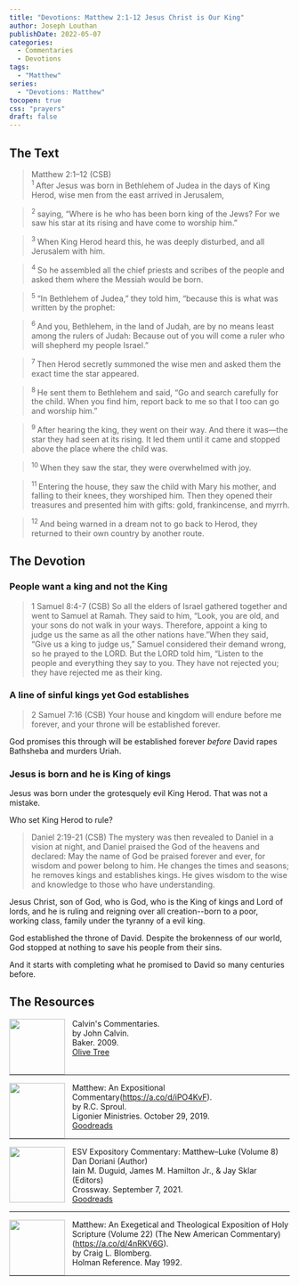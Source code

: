 ```yaml
---
title: "Devotions: Matthew 2:1-12 Jesus Christ is Our King"
author: Joseph Louthan
publishDate: 2022-05-07
categories:
  - Commentaries
  - Devotions
tags:
  - "Matthew"
series:
  - "Devotions: Matthew"
tocopen: true
css: "prayers"
draft: false
---
```

## The Text

>Matthew 2:1–12 (CSB)  
><sup> 1 </sup> After Jesus was born in Bethlehem of Judea in the days of King Herod, wise men from the east arrived in Jerusalem, 

><sup> 2 </sup> saying, “Where is he who has been born king of the Jews? For we saw his star at its rising and have come to worship him.” 

><sup> 3 </sup> When King Herod heard this, he was deeply disturbed, and all Jerusalem with him. 

><sup> 4 </sup> So he assembled all the chief priests and scribes of the people and asked them where the Messiah would be born. 

><sup> 5 </sup> “In Bethlehem of Judea,” they told him, “because this is what was written by the prophet: 

><sup> 6 </sup> And you, Bethlehem, in the land of Judah, are by no means least among the rulers of Judah: Because out of you will come a ruler who will shepherd my people Israel.” 

><sup> 7 </sup> Then Herod secretly summoned the wise men and asked them the exact time the star appeared. 

><sup> 8 </sup> He sent them to Bethlehem and said, “Go and search carefully for the child. When you find him, report back to me so that I too can go and worship him.” 

><sup> 9 </sup> After hearing the king, they went on their way. And there it was—the star they had seen at its rising. It led them until it came and stopped above the place where the child was. 

><sup> 10 </sup> When they saw the star, they were overwhelmed with joy. 

><sup> 11 </sup> Entering the house, they saw the child with Mary his mother, and falling to their knees, they worshiped him. Then they opened their treasures and presented him with gifts: gold, frankincense, and myrrh. 

><sup> 12 </sup> And being warned in a dream not to go back to Herod, they returned to their own country by another route.

## The Devotion

### People want a king and not the King

>1 Samuel 8:4-7 (CSB) So all the elders of Israel gathered together and went to Samuel at Ramah. They said to him, “Look, you are old, and your sons do not walk in your ways. Therefore, appoint a king to judge us the same as all the other nations have.”When they said, “Give us a king to judge us,” Samuel considered their demand wrong, so he prayed to the LORD. But the LORD told him, “Listen to the people and everything they say to you. They have not rejected you; they have rejected me as their king.

### A line of sinful kings yet God establishes

>2 Samuel 7:16 (CSB) Your house and kingdom will endure before me forever, and your throne will be established forever.

God promises this through will be established forever *before* David rapes Bathsheba and murders Uriah.

### Jesus is born and he is King of kings

Jesus was born under the grotesquely evil King Herod. That was not a mistake.

Who set King Herod to rule?

>Daniel 2:19-21 (CSB) The mystery was then revealed to Daniel in a vision at night, and Daniel praised the God of the heavens and declared:
May the name of God
be praised forever and ever,
for wisdom and power belong to him.
He changes the times and seasons;
he removes kings and establishes kings.
He gives wisdom to the wise
and knowledge to those
who have understanding.

Jesus Christ, son of God, who is God, who is the King of kings and Lord of lords, and he is ruling and reigning over all creation--born to a poor, working class, family under the tyranny of a evil king.

God established the throne of David. Despite the brokenness of our world, God stopped at nothing to save his people from their sins.

And it starts with completing what he promised to David so many centuries before.

## The Resources

<p style="clear:both;">

<img src="/images/resources/commentary-calvin-set.png" align="left" width="100" style="padding-right: 10px" />Calvin's Commentaries.  
by John Calvin.  
Baker. 2009.  
[Olive Tree](https://www.olivetree.com/store/product.php?productid=17517)

<p style="clear:both;">

---

<img src="/images/resources/commentary-matthew-sproul.jpg" align="left" width="100" style="padding-right: 10px" />Matthew: An Expositional Commentary(https://a.co/d/iPO4KvF).  
by R.C. Sproul.  
Ligonier Ministries. October 29, 2019.  
[Goodreads](https://www.goodreads.com/book/show/14453116-matthew?ac=1&from_search=true&qid=1gLpP1i9jq&rank=1)

<p style="clear:both;">

---

<img src="/images/resources/commentary-esv-expository-set.jpg" align="left" width="100" style="padding-right: 10px" />ESV Expository Commentary: Matthew–Luke (Volume 8)  
Dan Doriani (Author)  
Iain M. Duguid, James M. Hamilton Jr., & Jay Sklar (Editors)  
Crossway. September 7, 2021.  
[Goodreads](https://www.goodreads.com/book/show/50611048-esv-expository-commentary-volume-8?ac=1&from_search=true&qid=KXgplk0Joa&rank=1)

<p style="clear:both;">

---

<img src="/images/resources/commentary-matthew-nac-blomberg.jpg" align="left" width="100" style="padding-right: 10px" />Matthew: An Exegetical and Theological Exposition of Holy Scripture (Volume 22) (The New American Commentary)(https://a.co/d/4nRKV6G).  
by Craig L. Blomberg.  
Holman Reference. May 1992.

<p style="clear:both;">

---
